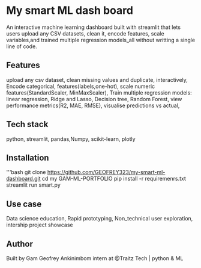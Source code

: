 # My smart ML dash board
An interactive machine learning dashboard built with streamlit that lets users upload any CSV datasets, clean it, encode features, scale variables,and trained multiple regression models_all without writting a single line of code.

## Features
upload any csv dataset,
clean missing values and duplicate, interactively,
Encode categorical, features(labels,one-hot),
scale numeric features(StandardScaler, MinMaxScaler),
Train multiple regression models: linear regression, Ridge and Lasso, Decision tree, Random Forest,
view performance metrics(R2, MAE, RMSE),
visualise predictions vs actual,

## Tech stack
python,
streamlit,
pandas,Numpy,
scikit-learn,
plotly

## Installation
'''bash
git clone https://github.com/GEOFREY323/my-smart-ml-dashboard.git
cd my GAM-ML-PORTFOLIO
pip install -r requiremenrs.txt
streamlit run smart.py

## Use case
Data science education,
Rapid prototyping,
Non_technical user exploration,
intership project showcase

## Author
Built by Gam Geofrey Ankinimbom
intern at @Traitz Tech | python & ML


